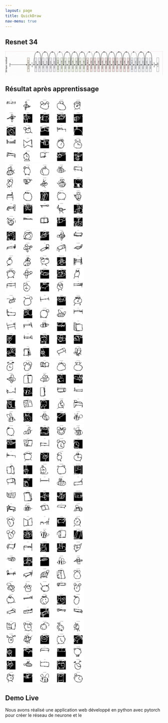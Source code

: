 ```yaml
---
layout: page
title: QuickDraw
nav-menu: true
---
```


<div id="main" class="alt">


<section id="one">
<div class="inner">

<h1> Resnet 34 </h1>
<div class="box alt">
	<div class="row 50% uniform">
<div class="12u"><span class="image fit"><img src="assets/images/exemple_resnet34.jpg" alt="" /></span></div>


</div>
</div>


<h1> Résultat après apprentissage </h1>


<div class="box alt">
	<div class="row 50% uniform">
<div class="4u"><span class="image fit"><img src="assets/images/quickdraw/batch_0.png" width="50%" height="50%" alt="" /></span></div>
<div class="4u"><span class="image fit"><img src="assets/images/quickdraw/batch_1.png" width="50%" height="50%" alt="" /></span></div>
<div class="4u"><span class="image fit"><img src="assets/images/quickdraw/batch_2.png" width="50%" height="50%" alt="" /></span></div>
<div class="4u"><span class="image fit"><img src="assets/images/quickdraw/batch_3.png" width="50%" height="50%" alt="" /></span></div>
		<!-- Break -->
<div class="4u"><span class="image fit"><img src="assets/images/quickdraw/batch_4.png" width="50%" height="50%" alt="" /></span></div>
<div class="4u"><span class="image fit"><img src="assets/images/quickdraw/batch_5.png" width="50%" height="50%" alt="" /></span></div>
		<!-- Break -->
<div class="4u"><span class="image fit"><img src="assets/images/quickdraw/batch_6.png" width="50%" height="50%" alt="" /></span></div>
<div class="4u"><span class="image fit"><img src="assets/images/quickdraw/batch_7.png" width="50%" height="50%" alt="" /></span></div>
<div class="4u"><span class="image fit"><img src="assets/images/quickdraw/batch_8.png" width="50%" height="50%" alt="" /></span></div>
	</div>
</div>

<h1> Demo Live </h1>
Nous avons réalisé une application web développé en python avec pytorch pour créer le réseau de neurone et le
<div class="box alt">
<div class="row 50% uniform">
<iframe style="text-align:center;" "src="https://quickdraw-10-classification.herokuapp.com/" name="frame2" frameborder="0" scrolling="auto" onload="" allowtransparency="True" width="900" height="800"></iframe>
</div>
</div>





</div>
</section>
</div>

